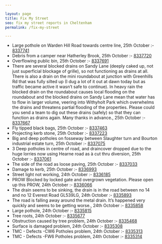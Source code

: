 ```yaml
---

layout: page
title: Fix My Street
seo: fix my street reports in Cheltenham
permalink: /fix-my-street

---
```


<!-- fix_marker starts -->

- Large pothole on Warden Hill Road towards centre line, 25th October :- [8337741](https://www.fixmystreet.com/report/8337741)
- Debris from a camper near Hatherley Brook, 25th October :- [8337720](https://www.fixmystreet.com/report/8337720)
- Overflowing public bin, 25th October :- [8337691](https://www.fixmystreet.com/report/8337691)
- There are several blocked drains on Sandy Lane (deeply caked up, not just superficial blockage of grille), so not functioning as drains at all. There is also a drain on the mini roundabout at junction with Greenhills Rd that was fully silted up (I dug a lot of it out at dawn today but as traffic became active it wasn’t safe to continue). In heavy rain the blocked drain on the roundabout causes local flooding on the roundabout and the blocked drains on Sandy Lane mean that water has to flow in larger volume, veering into Withyholt Park which overwhelms the drains and threatens partial flooding of the properties. Please could you send a team to dig out these drains (safely) so that they can function as drains again. Many thanks in advance., 25th October :- [8337667](https://www.fixmystreet.com/report/8337667)
- Fly tipped black bags, 25th October :- [8337463](https://www.fixmystreet.com/report/8337463)
- Projecting kerb stone, 25th October :- [8337223](https://www.fixmystreet.com/report/8337223)
- Big and deep potholes on fosseway between Slaughter turn and Bourton industrial estate turn, 25th October :- [8337075](https://www.fixmystreet.com/report/8337075)
- 3 Deep potholes in centre of road, and draincover dropped due to the huge lorries now using Hearne road as à cut thru diversion, 25th October :- [8337061](https://www.fixmystreet.com/report/8337061)
- The side of the road as loose paving, 25th October :- [8337033](https://www.fixmystreet.com/report/8337033)
- Damage to kerb, 25th October :- [8336993](https://www.fixmystreet.com/report/8336993)
- Street light not working, 24th October :- [8336185](https://www.fixmystreet.com/report/8336185)
- PROW Blocked by locked gate and overgrown vegetation. Please open up this PROW, 24th October :- [8336066](https://www.fixmystreet.com/report/8336066)
- The drain seems to be sinking, the drain is in the road between no 14 and no 12 Everest Road GL539LG, 24th October :- [8335893](https://www.fixmystreet.com/report/8335893)
- The road is falling away around the metal drain. It’s happened very quickly and seems to be getting worse., 24th October :- [8335858](https://www.fixmystreet.com/report/8335858)
- Large pothole, 24th October :- [8335815](https://www.fixmystreet.com/report/8335815)
- Tree roots, 24th October :- [8335677](https://www.fixmystreet.com/report/8335677)
- Obstruction caused by tree problem, 24th October :- [8335468](https://www.fixmystreet.com/report/8335468)
- Surface is damaged problem, 24th October :- [8335308](https://www.fixmystreet.com/report/8335308)
- TMC - Defects -CW6 Potholes  problem, 24th October :- [8335313](https://www.fixmystreet.com/report/8335313)
- TMC - Defects -FW6 Potholes problem, 24th October :- [8335314](https://www.fixmystreet.com/report/8335314)

<!-- fix_marker ends -->